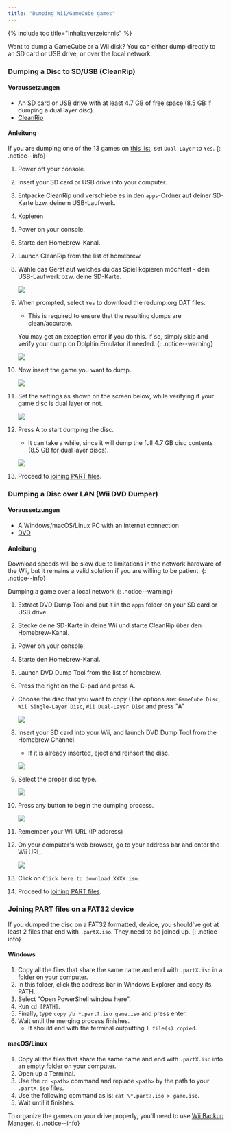 ```yaml
---
title: "Dumping Wii/GameCube games"
---
```


{% include toc title="Inhaltsverzeichnis" %}

Want to dump a GameCube or a Wii disk? You can either dump directly to an SD card or USB drive, or over the local network.

### Dumping a Disc to SD/USB (CleanRip)

#### Voraussetzungen

+ An SD card or USB drive with at least 4.7 GB of free space (8.5 GB if dumping a dual layer disc).
+ [CleanRip](https://oscwii.org/library/app/cleanrip)

#### Anleitung

If you are dumping one of the 13 games on [this list](https://wiki.dolphin-emu.org/index.php?title=Category:Dual_Layer_Disc_games), set `Dual Layer` to `Yes`.
{: .notice--info}

1. Power off your console.
1. Insert your SD card or USB drive into your computer.
1. Entpacke CleanRip und verschiebe es in den `apps`-Ordner auf deiner SD-Karte bzw. deinem USB-Laufwerk.
1. Kopieren
1. Power on your console.
1. Starte den Homebrew-Kanal.
1. Launch CleanRip from the list of homebrew.
1. Wähle das Gerät auf welches du das Spiel kopieren möchtest - dein USB-Laufwerk bzw. deine SD-Karte.

    ![](/images/homebrew/CleanRip/2.png)

1. When prompted, select `Yes` to download the redump.org DAT files.
    + This is required to ensure that the resulting dumps are clean/accurate.

    You may get an exception error if you do this. If so, simply skip and verify your dump on Dolphin Emulator if needed.
    {: .notice--warning}

    ![](/images/homebrew/CleanRip/3.png)

1. Now insert the game you want to dump.

    ![](/images/homebrew/CleanRip/4.png)

1. Set the settings as shown on the screen below, while verifying if your game disc is dual layer or not.

    ![](/images/homebrew/CleanRip/6.png)

1. Press A to start dumping the disc.
    + It can take a while, since it will dump the full 4.7 GB disc contents (8.5 GB for dual layer discs).

    ![](/images/homebrew/CleanRip/7.png)

1. Proceed to [joining PART files](dump-games#joining-part-files-on-a-fat32-device).

### Dumping a Disc over LAN (Wii DVD Dumper)

#### Voraussetzungen

+ A Windows/macOS/Linux PC with an internet connection
+ [DVD](/assets/files/DVDDumpTool.zip)

#### Anleitung

Download speeds will be slow due to limitations in the network hardware of the Wii, but it remains a valid solution if you are willing to be patient.
{: .notice--info}

Dumping a game over a local network
{: .notice--warning}

1. Extract DVD Dump Tool and put it in the `apps` folder on your SD card or USB drive.
1. Stecke deine SD-Karte in deine Wii und starte CleanRip über den Homebrew-Kanal.
1. Power on your console.
1. Starte den Homebrew-Kanal.
1. Launch DVD Dump Tool from the list of homebrew.
1. Press the right on the D-pad and press A.
1. Choose the disc that you want to copy (The options are: `GameCube Disc`, `Wii Single-Layer Disc`, `Wii Dual-Layer Disc` and press "A"

    ![](/images/homebrew/DumpDiscs_LAN/2.png)
1. Insert your SD card into your Wii, and launch DVD Dump Tool from the Homebrew Channel.
    + If it is already inserted, eject and reinsert the disc.

    ![](/images/homebrew/DumpDiscs_LAN/insertthedisc.jpg)
1. Select the proper disc type.

    ![](/images/homebrew/DumpDiscs_LAN/3.png)
1. Press any button to begin the dumping process.

    ![](/images/homebrew/DumpDiscs_LAN/4.png)
1. Remember your Wii URL (IP address)
1. On your computer's web browser, go to your address bar and enter the Wii URL.

    ![](/images/homebrew/DumpDiscs_LAN/5.png)
1. Click on `Click here to download XXXX.iso`.
1. Proceed to [joining PART files](dump-games#joining-part-files-on-a-fat32-device).

### Joining PART files on a FAT32 device

If you dumped the disc on a FAT32 formatted, device, you should've got at least 2 files that end with `.partX.iso`. They need to be joined up.
{: .notice--info}

#### Windows

1. Copy all the files that share the same name and end with `.partX.iso` in a folder on your computer.
1. In this folder, click the address bar in Windows Explorer and copy its PATH.
1. Select "Open PowerShell window here".
1. Run `cd [PATH]`.
1. Finally, type `copy /b *.part?.iso game.iso` and press enter.
1. Wait until the merging process finishes.
    + It should end with the terminal outputting `1 file(s) copied`.

#### macOS/Linux

1. Copy all the files that share the same name and end with `.partX.iso` into an empty folder on your computer.
1. Open up a Terminal.
1. Use the `cd <path>` command and replace `<path>` by the path to your `.partX.iso` files.
1. Use the following command as is: `cat \*.part?.iso > game.iso`.
1. Wait until it finishes.

To organize the games on your drive properly, you'll need to use [Wii Backup Manager](wiibackupmanager).
{: .notice--info}
